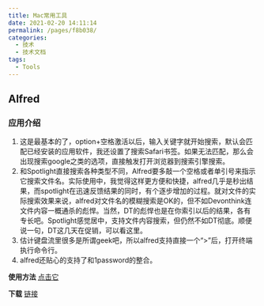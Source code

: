 ```yaml
---
title: Mac常用工具
date: 2021-02-20 14:11:14
permalink: /pages/f8b038/
categories:
  - 技术
  - 技术文档
tags:
  - Tools
---
```


## Alfred

### 应用介绍

1. 这是最基本的了，option+空格激活以后，输入关键字就开始搜索，默认会匹配已经安装的应用软件，我还设置了搜索Safari书签。如果无法匹配，那么会出现搜索google之类的选项，直接触发打开浏览器到搜索引擎搜索。
2. 和Spotlight直接搜索各种类型不同，Alfred要多敲一个空格或者单引号来指示它搜索文件名。实际使用中，我觉得这样更方便和快捷，alfred几乎是秒出结果，而spotlight在迅速反馈结果的同时，有个逐步增加的过程。就对文件的实际搜索效果来说，alfred对文件名的模糊搜索是OK的，但不如Devonthink连文件内容一概通杀的彪悍。当然，DT的彪悍也是在你索引以后的结果，各有专长吧。Spotlight感觉居中，支持文件内容搜索，但仍然不如DT彻底。顺便说一句，DT这几天在促销，可以看这里。
3. 估计键盘流里很多是所谓geek吧，所以alfred支持直接一个“>”后，打开终端执行命令行。
4. alfred还贴心的支持了和1password的整合。

**使用方法** [点击它](http://louiszhai.github.io/2018/05/31/alfred/)

**下载** [链接](https://xclient.info/s/alfred.html#versions)

